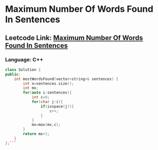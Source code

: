 # Maximum Number Of Words Found In Sentences

## Leetcode Link: [Maximum Number Of Words Found In Sentences](https://leetcode.com/problems/maximum-number-of-words-found-in-sentences/)
### Language: C++

```cpp
class Solution {
public:
    int mostWordsFound(vector<string>& sentences) {
        int n=sentences.size();
        int mx;
        for(auto i:sentences){
            int c=0;
            for(char j:i){
                if(isspace(j)){
                    c++;
                }
            }
            mx=max(mx,c);
        }
        return mx+1;
    }
};```



